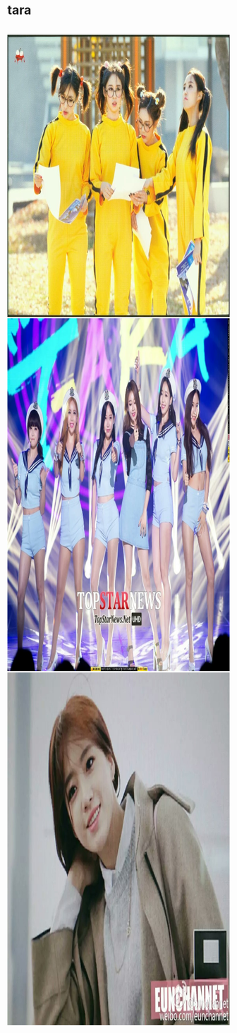 # tara
# 

<img src="/images/1.jpeg" width="884" height="640"/>
<img src="/images/2.jpeg" width="1200" height="800"/>
<img src="/images/3.jpeg" width="1133" height="800"/>